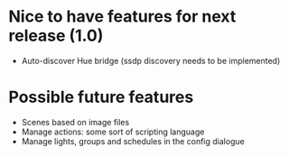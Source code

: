 # Nice to have features for next release (1.0)

* Auto-discover Hue bridge (ssdp discovery needs to be implemented)

# Possible future features

* Scenes based on image files
* Manage actions: some sort of scripting language
* Manage lights, groups and schedules in the config dialogue
